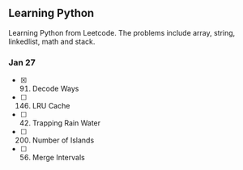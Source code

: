 ## Learning Python
Learning Python from Leetcode. The problems include array, string, linkedlist, math and stack. 

### Jan 27
- [X] 91. Decode Ways
- [ ] 146. LRU Cache    
- [ ]	42. Trapping Rain Water   
- [ ] 200. Number of Islands    
- [ ]	56. Merge Intervals   

 
